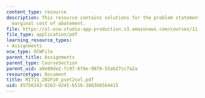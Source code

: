 ```yaml
---
content_type: resource
description: This resource contains solutions for the problem statements related to
  marginal cost of abatement.
file: https://ol-ocw-studio-app-production.s3.amazonaws.com/courses/11-202-planning-economics-fall-2010/857563430263d245b5163883b6564415_MIT11_202F10_pset2sol.pdf
file_type: application/pdf
learning_resource_types:
- Assignments
ocw_type: OCWFile
parent_title: Assignments
parent_type: CourseSection
parent_uid: a9e80de2-fc97-6f8e-9978-55ab27cc7a2a
resourcetype: Document
title: MIT11_202F10_pset2sol.pdf
uid: 85756343-0263-d245-b516-3883b6564415
---
```

